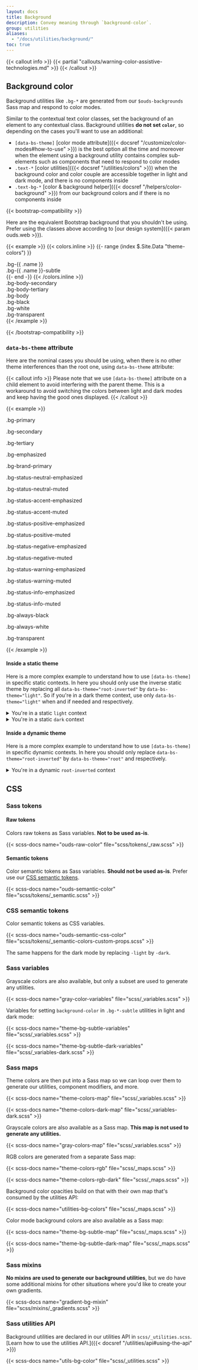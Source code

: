 ```yaml
---
layout: docs
title: Background
description: Convey meaning through `background-color`.
group: utilities
aliases:
  - "/docs/utilities/background/"
toc: true
---
```


{{< callout info >}}
{{< partial "callouts/warning-color-assistive-technologies.md" >}}
{{< /callout >}}

## Background color

Background utilities like `.bg-*` are generated from our `$ouds-backgrounds` Sass map and respond to color modes.

Similar to the contextual text color classes, set the background of an element to any contextual class. Background utilities **do not set `color`**, so depending on the cases you'll want to use an additional:
* `[data-bs-theme]` [color mode attribute]({{< docsref "/customize/color-modes#how-to-use" >}}) is the best option all the time and moreover when the element using a background utility contains complex sub-elements such as components that need to respond to color modes
* `.text-*` [color utilities]({{< docsref "/utilities/colors" >}}) when the background color and color couple are accessible together in light and dark mode, and there is no components inside
* `.text-bg-*` [color & background helper]({{< docsref "/helpers/color-background" >}}) from our background colors and if there is no components inside

{{< bootstrap-compatibility >}}

Here are the equivalent Bootstrap background that you shouldn't be using. Prefer using the classes above according to [our design system]({{< param ouds.web >}}).

<!-- TODO LM: Check whenever the mapping with Bootstrap is done -->
{{< example >}}
{{< colors.inline >}}
{{- range (index $.Site.Data "theme-colors") }}
<div class="p-3 mb-2 bg-{{ .name }}{{ if .contrast_color }} text-{{ .contrast_color }}{{ else }} text-white{{ end }}">.bg-{{ .name }}</div>
<div class="p-3 mb-2 bg-{{ .name }}-subtle text-{{ .name }}-emphasis">.bg-{{ .name }}-subtle</div>
{{- end -}}
{{< /colors.inline >}}
<div class="p-3 mb-2 bg-body-secondary">.bg-body-secondary</div>
<div class="p-3 mb-2 bg-body-tertiary">.bg-body-tertiary</div>
<div class="p-3 mb-2 bg-body text-body">.bg-body</div>
<div class="p-3 mb-2 bg-black text-white">.bg-black</div>
<div class="p-3 mb-2 bg-white text-dark">.bg-white</div>
<div class="p-3 mb-2 bg-transparent text-body">.bg-transparent</div>
{{< /example >}}

{{< /bootstrap-compatibility >}}

### `data-bs-theme` attribute

Here are the nominal cases you should be using, when there is no other theme interferences than the root one, using `data-bs-theme` attribute:

{{< callout info >}}
Please note that we use `[data-bs-theme]` attribute on a child element to avoid interfering with the parent theme. This is a workaround to avoid switching the colors between light and dark modes and keep having the good ones displayed.
{{< /callout >}}

{{< example >}}
<p class="bg-primary p-tall fw-bold">.bg-primary</p>
<p class="bg-secondary p-tall fw-bold">.bg-secondary</p>
<p class="bg-tertiary p-tall fw-bold">.bg-tertiary</p>
<p class="bg-emphasized p-tall fw-bold"><span data-bs-theme="dark">.bg-emphasized</span></p>
<p class="bg-brand-primary p-tall fw-bold"><span data-bs-theme="light">.bg-brand-primary</span></p>
<p class="bg-status-neutral-emphasized p-tall fw-bold"><span data-bs-theme="root-inverted">.bg-status-neutral-emphasized</span></p>
<p class="bg-status-neutral-muted p-tall fw-bold">.bg-status-neutral-muted</p>
<p class="bg-status-accent-emphasized p-tall fw-bold"><span data-bs-theme="light">.bg-status-accent-emphasized</span></p>
<p class="bg-status-accent-muted p-tall fw-bold">.bg-status-accent-muted</p>
<p class="bg-status-positive-emphasized p-tall fw-bold"><span data-bs-theme="light">.bg-status-positive-emphasized</span></p>
<p class="bg-status-positive-muted p-tall fw-bold">.bg-status-positive-muted</p>
<p class="bg-status-negative-emphasized p-tall fw-bold"><span data-bs-theme="root-inverted">.bg-status-negative-emphasized</span></p>
<p class="bg-status-negative-muted p-tall fw-bold">.bg-status-negative-muted</p>
<p class="bg-status-warning-emphasized p-tall fw-bold"><span data-bs-theme="light">.bg-status-warning-emphasized</span></p>
<p class="bg-status-warning-muted p-tall fw-bold">.bg-status-warning-muted</p>
<p class="bg-status-info-emphasized p-tall fw-bold"><span data-bs-theme="light">.bg-status-info-emphasized</span></p>
<p class="bg-status-info-muted p-tall fw-bold">.bg-status-info-muted</p>
<p class="bg-always-black p-tall fw-bold"><span data-bs-theme="dark">.bg-always-black</span></p>
<p class="bg-always-white p-tall fw-bold"><span data-bs-theme="light">.bg-always-white</span></p>
<p class="bg-transparent p-tall fw-bold">.bg-transparent</p>
{{< /example >}}

#### Inside a static theme

Here is a more complex example to understand how to use `[data-bs-theme]` in specific static contexts. In here you should only use the inverse static theme by replacing all `data-bs-theme="root-inverted"` by `data-bs-theme="light"`. So if you're in a dark theme context, use only `data-bs-theme="light"` when and if needed and respectively.

<details class="mb-tall px-short">
  <summary class="py-short">You're in a static <code>light</code> context</summary>

  {{< example class="p-none" >}}
  <div class="bg-brand-primary p-tall">
    <div data-bs-theme="light">
      <p class="bg-primary p-tall fw-bold">.bg-primary</p>
      <p class="bg-secondary p-tall fw-bold">.bg-secondary</p>
      <p class="bg-tertiary p-tall fw-bold">.bg-tertiary</p>
      <p class="bg-emphasized p-tall fw-bold"><span data-bs-theme="dark">.bg-emphasized</span></p>
      <p class="bg-brand-primary p-tall fw-bold">.bg-brand-primary</p>
      <p class="bg-status-neutral-emphasized p-tall fw-bold"><span data-bs-theme="dark">.bg-status-neutral-emphasized</span></p>
      <p class="bg-status-neutral-muted p-tall fw-bold">.bg-status-neutral-muted</p>
      <p class="bg-status-accent-emphasized p-tall fw-bold">.bg-status-accent-emphasized</p>
      <p class="bg-status-accent-muted p-tall fw-bold">.bg-status-accent-muted</p>
      <p class="bg-status-positive-emphasized p-tall fw-bold">.bg-status-positive-emphasized</p>
      <p class="bg-status-positive-muted p-tall fw-bold">.bg-status-positive-muted</p>
      <p class="bg-status-negative-emphasized p-tall fw-bold"><span data-bs-theme="dark">.bg-status-negative-emphasized</span></p>
      <p class="bg-status-negative-muted p-tall fw-bold">.bg-status-negative-muted</p>
      <p class="bg-status-warning-emphasized p-tall fw-bold">.bg-status-warning-emphasized</p>
      <p class="bg-status-warning-muted p-tall fw-bold">.bg-status-warning-muted</p>
      <p class="bg-status-info-emphasized p-tall fw-bold">.bg-status-info-emphasized</p>
      <p class="bg-status-info-muted p-tall fw-bold">.bg-status-info-muted</p>
      <p class="bg-always-black p-tall fw-bold"><span data-bs-theme="dark">.bg-always-black</span></p>
      <p class="bg-always-white p-tall fw-bold">.bg-always-white</p>
      <p class="bg-transparent p-tall fw-bold">.bg-transparent</p>
    </div>
  </div>
  {{< /example >}}

</details>

<details class="mb-tall px-short">
  <summary class="py-short">You're in a static <code>dark</code> context</summary>

  {{< example class="p-none" >}}
  <div class="bg-emphasized p-tall">
    <div data-bs-theme="dark">
      <p class="bg-primary p-tall fw-bold">.bg-primary</p>
      <p class="bg-secondary p-tall fw-bold">.bg-secondary</p>
      <p class="bg-tertiary p-tall fw-bold">.bg-tertiary</p>
      <p class="bg-emphasized p-tall fw-bold">.bg-emphasized</p>
      <p class="bg-brand-primary p-tall fw-bold"><span data-bs-theme="light">.bg-brand-primary</span></p>
      <p class="bg-status-neutral-emphasized p-tall fw-bold"><span data-bs-theme="light">.bg-status-neutral-emphasized</span></p>
      <p class="bg-status-neutral-muted p-tall fw-bold">.bg-status-neutral-muted</p>
      <p class="bg-status-accent-emphasized p-tall fw-bold"><span data-bs-theme="light">.bg-status-accent-emphasized</span></p>
      <p class="bg-status-accent-muted p-tall fw-bold">.bg-status-accent-muted</p>
      <p class="bg-status-positive-emphasized p-tall fw-bold"><span data-bs-theme="light">.bg-status-positive-emphasized</span></p>
      <p class="bg-status-positive-muted p-tall fw-bold">.bg-status-positive-muted</p>
      <p class="bg-status-negative-emphasized p-tall fw-bold"><span data-bs-theme="light">.bg-status-negative-emphasized</span></p>
      <p class="bg-status-negative-muted p-tall fw-bold">.bg-status-negative-muted</p>
      <p class="bg-status-warning-emphasized p-tall fw-bold"><span data-bs-theme="light">.bg-status-warning-emphasized</span></p>
      <p class="bg-status-warning-muted p-tall fw-bold">.bg-status-warning-muted</p>
      <p class="bg-status-info-emphasized p-tall fw-bold"><span data-bs-theme="light">.bg-status-info-emphasized</span></p>
      <p class="bg-status-info-muted p-tall fw-bold">.bg-status-info-muted</p>
      <p class="bg-always-black p-tall fw-bold">.bg-always-black</p>
      <p class="bg-always-white p-tall fw-bold"><span data-bs-theme="light">.bg-always-white</span></p>
      <p class="bg-transparent p-tall fw-bold">.bg-transparent</p>
    </div>
  </div>
  {{< /example >}}

</details>

#### Inside a dynamic theme

Here is a more complex example to understand how to use `[data-bs-theme]` in specific dynamic contexts. In here you should only replace `data-bs-theme="root-inverted"` by `data-bs-theme="root"` and respectively.

<details class="mb-tall px-short">
  <summary class="py-short">You're in a dynamic <code>root-inverted</code> context</summary>

  {{< example class="p-none" >}}
  <div class="bg-status-neutral-emphasized p-tall">
    <div data-bs-theme="root-inverted">
      <p class="bg-primary p-tall fw-bold">.bg-primary</p>
      <p class="bg-secondary p-tall fw-bold">.bg-secondary</p>
      <p class="bg-tertiary p-tall fw-bold">.bg-tertiary</p>
      <p class="bg-emphasized p-tall fw-bold"><span data-bs-theme="dark">.bg-emphasized</span></p>
      <p class="bg-brand-primary p-tall fw-bold"><span data-bs-theme="light">.bg-brand-primary</span></p>
      <p class="bg-status-neutral-emphasized p-tall fw-bold"><span data-bs-theme="root">.bg-status-neutral-emphasized</span></p>
      <p class="bg-status-neutral-muted p-tall fw-bold">.bg-status-neutral-muted</p>
      <p class="bg-status-accent-emphasized p-tall fw-bold"><span data-bs-theme="light">.bg-status-accent-emphasized</span></p>
      <p class="bg-status-accent-muted p-tall fw-bold">.bg-status-accent-muted</p>
      <p class="bg-status-positive-emphasized p-tall fw-bold"><span data-bs-theme="light">.bg-status-positive-emphasized</span></p>
      <p class="bg-status-positive-muted p-tall fw-bold">.bg-status-positive-muted</p>
      <p class="bg-status-negative-emphasized p-tall fw-bold"><span data-bs-theme="root">.bg-status-negative-emphasized</span></p>
      <p class="bg-status-negative-muted p-tall fw-bold">.bg-status-negative-muted</p>
      <p class="bg-status-warning-emphasized p-tall fw-bold"><span data-bs-theme="light">.bg-status-warning-emphasized</span></p>
      <p class="bg-status-warning-muted p-tall fw-bold">.bg-status-warning-muted</p>
      <p class="bg-status-info-emphasized p-tall fw-bold"><span data-bs-theme="light">.bg-status-info-emphasized</span></p>
      <p class="bg-status-info-muted p-tall fw-bold">.bg-status-info-muted</p>
      <p class="bg-always-black p-tall fw-bold"><span data-bs-theme="dark">.bg-always-black</span></p>
      <p class="bg-always-white p-tall fw-bold"><span data-bs-theme="light">.bg-always-white</span></p>
      <p class="bg-transparent p-tall fw-bold">.bg-transparent</p>
    </div>
  </div>
  {{< /example >}}

</details>

<!-- ## Background gradient -->

<!-- ## Opacity -->

## CSS

<!-- In addition to the following Sass functionality, consider reading about our included [CSS custom properties]({{< docsref "/customize/css-variables" >}}) (aka CSS variables) for colors and more. -->

### Sass tokens

#### Raw tokens

Colors raw tokens as Sass variables. **Not to be used as-is**.

{{< scss-docs name="ouds-raw-color" file="scss/tokens/_raw.scss" >}}

#### Semantic tokens

Color semantic tokens as Sass variables. **Should not be used as-is**. Prefer use our [CSS semantic tokens](#css-semantic-tokens).

{{< scss-docs name="ouds-semantic-color" file="scss/tokens/_semantic.scss" >}}

### CSS semantic tokens

Color semantic tokens as CSS variables.

{{< scss-docs name="ouds-semantic-css-color" file="scss/tokens/_semantic-colors-custom-props.scss" >}}

The same happens for the dark mode by replacing `-light` by `-dark`.

<!-- TODO LM the rest of it -->

### Sass variables

<!-- Most `background-color` utilities are generated by our theme colors, reassigned from our generic color palette variables. -->

<!-- {{< scss-docs name="color-variables" file="scss/_variables.scss" >}}

{{< scss-docs name="theme-color-variables" file="scss/_variables.scss" >}}

{{< scss-docs name="theme-color-dark-variables" file="scss/_variables-dark.scss" >}} -->

<!-- OUDS mod: no background gradient -->

Grayscale colors are also available, but only a subset are used to generate any utilities.

{{< scss-docs name="gray-color-variables" file="scss/_variables.scss" >}}

Variables for setting `background-color` in `.bg-*-subtle` utilities in light and dark mode:

{{< scss-docs name="theme-bg-subtle-variables" file="scss/_variables.scss" >}}

{{< scss-docs name="theme-bg-subtle-dark-variables" file="scss/_variables-dark.scss" >}}

### Sass maps

Theme colors are then put into a Sass map so we can loop over them to generate our utilities, component modifiers, and more.

{{< scss-docs name="theme-colors-map" file="scss/_variables.scss" >}}

{{< scss-docs name="theme-colors-dark-map" file="scss/_variables-dark.scss" >}}

Grayscale colors are also available as a Sass map. **This map is not used to generate any utilities.**

{{< scss-docs name="gray-colors-map" file="scss/_variables.scss" >}}

RGB colors are generated from a separate Sass map:

{{< scss-docs name="theme-colors-rgb" file="scss/_maps.scss" >}}

{{< scss-docs name="theme-colors-rgb-dark" file="scss/_maps.scss" >}}

Background color opacities build on that with their own map that's consumed by the utilities API:

{{< scss-docs name="utilities-bg-colors" file="scss/_maps.scss" >}}

Color mode background colors are also available as a Sass map:

{{< scss-docs name="theme-bg-subtle-map" file="scss/_maps.scss" >}}

{{< scss-docs name="theme-bg-subtle-dark-map" file="scss/_maps.scss" >}}

### Sass mixins

**No mixins are used to generate our background utilities**, but we do have some additional mixins for other situations where you'd like to create your own gradients.

{{< scss-docs name="gradient-bg-mixin" file="scss/mixins/_gradients.scss" >}}

<!-- OUDS mod: no background gradient -->

### Sass utilities API

Background utilities are declared in our utilities API in `scss/_utilities.scss`. [Learn how to use the utilities API.]({{< docsref "/utilities/api#using-the-api" >}})

{{< scss-docs name="utils-bg-color" file="scss/_utilities.scss" >}}

